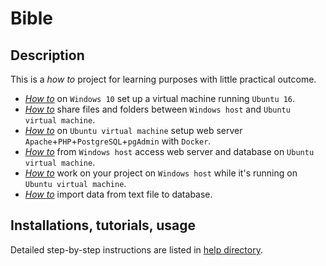 # Bible

## Description

This is a _how to_ project for learning purposes with little practical outcome.
* _[How to](help/)_ on `Windows 10` set up a virtual machine running `Ubuntu 16`.
* _[How to](help/)_ share files and folders between `Windows host` and `Ubuntu virtual machine`.
* _[How to](help/)_ on `Ubuntu virtual machine` setup web server `Apache`+`PHP`+`PostgreSQL`+`pgAdmin` with `Docker`.
* _[How to](help/)_ from `Windows host` access web server and database on `Ubuntu virtual machine`.
* _[How to](help/)_ work on your project on `Windows host` while it's running on `Ubuntu virtual machine`.
* _[How to](help/)_ import data from text file to database.

## Installations, tutorials, usage

Detailed step-by-step instructions are listed in [help directory](help/01.Index.md).
